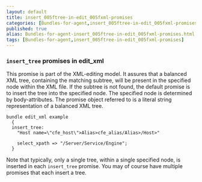 ```yaml
---
layout: default
title: insert_005ftree-in-edit_005fxml-promises
categories: [Bundles-for-agent,insert_005ftree-in-edit_005fxml-promises]
published: true
alias: Bundles-for-agent-insert_005ftree-in-edit_005fxml-promises.html
tags: [Bundles-for-agent,insert_005ftree-in-edit_005fxml-promises]
---
```


### `insert_tree` promises in edit\_xml

  

This promise is part of the XML-editing model. It assures that a
balanced XML tree, containing the matching subtree, will be present in
the specified node within the XML file. If the subtree is not found, the
default promise is to insert the tree into the specified node. The
specified node is determined by body-attributes. The promise object
referred to is a literal string representation of a balanced XML tree.

  

~~~~
bundle edit_xml example
  {
  insert_tree:
    "Host name=\"cfe_host\">Alias>cfe_alias/Alias>/Host>"

    select_xpath => "/Server/Service/Engine";
  }
~~~~

  

Note that typically, only a single tree, within a single specified node,
is inserted in each `insert_tree` promise. You may of course have
multiple promises that each insert a tree.
